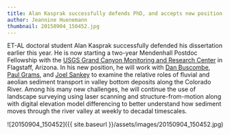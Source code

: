 ```yaml
---
title: Alan Kasprak successfully defends PhD, and accepts new position
author: Jeannine Huenemann
thumbnail: 20150904_150452.jpg
---
```


ET-AL doctoral student Alan Kasprak successfully defended his dissertation earlier this year. He is now starting a two-year Mendenhall Postdoc Fellowship with the [USGS Grand Canyon Monitoring and Research Center](http://www.gcmrc.gov/) in Flagstaff, Arizona. In his new position, he will work with [Dan Buscombe](https://profile.usgs.gov/dbuscombe), [Paul Grams](https://profile.usgs.gov/pgrams), and [Joel Sankey](https://profile.usgs.gov/jsankey) to examine the relative roles of fluvial and aeolian sediment transport in valley bottom deposits along the Colorado River. Among his many new challenges, he will continue the use of landscape surveying using laser scanning and structure-from-motion along with digital elevation model differencing to better understand how sediment moves through the river valley at weekly to decadal timescales.

![20150904_150452]({{ site.baseurl }}/assets/images/20150904_150452.jpg)